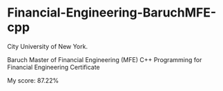 # Financial-Engineering-BaruchMFE-cpp

City University of New York.

Baruch Master of Financial Engineering (MFE) C++ Programming for Financial Engineering Certificate

My score: 87.22%
